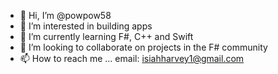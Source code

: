 - 👋 Hi, I’m @powpow58
- 👀 I’m interested in building apps
- 🌱 I’m currently learning F#, C++ and Swift
- 💞️ I’m looking to collaborate on projects in the F# community 
- 📫 How to reach me ... email: isiahharvey1@gmail.com

<!---
powpow58/powpow58 is a ✨ special ✨ repository because its `README.md` (this file) appears on your GitHub profile.
You can click the Preview link to take a look at your changes.
--->
